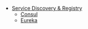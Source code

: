 - [Service Discovery & Registry](service-discovery.md)
  - [Consul](consul.md)
  - [Eureka](eureka.md)